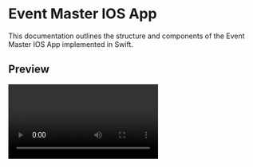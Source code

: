 # Event Master IOS App

This documentation outlines the structure and components of the Event Master IOS App implemented in Swift.

## Preview
<video src='EventMasterDemo.mp4'/>

## Login/Signup features
The `Authentication` system, including sign-up and login features, was developed using Firebase Authentication. The system also has requirements when it comes to validity of user's email and password including: correct email format, password has to be longer than 6 characters, no duplicate users or email allowed, etc.

`Login` session will also be saved. Meaning once a user log in, even after closing the app, the user will still stay logging in. 

## Homepage
